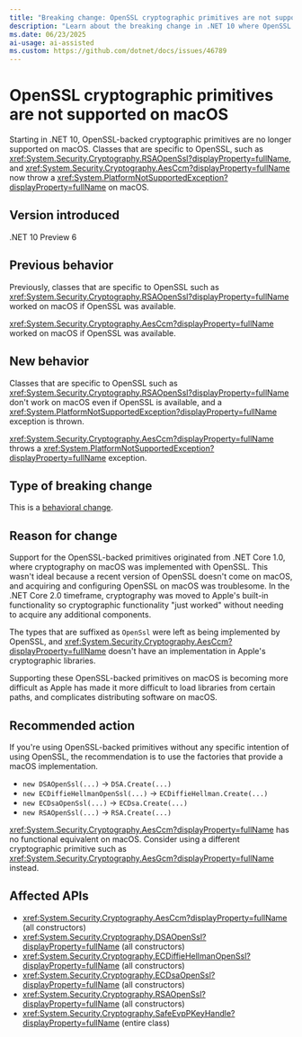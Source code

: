 ```yaml
---
title: "Breaking change: OpenSSL cryptographic primitives are not supported on macOS"
description: "Learn about the breaking change in .NET 10 where OpenSSL cryptographic primitives are no longer supported on macOS."
ms.date: 06/23/2025
ai-usage: ai-assisted
ms.custom: https://github.com/dotnet/docs/issues/46789
---
```

# OpenSSL cryptographic primitives are not supported on macOS

Starting in .NET 10, OpenSSL-backed cryptographic primitives are no longer supported on macOS. Classes that are specific to OpenSSL, such as <xref:System.Security.Cryptography.RSAOpenSsl?displayProperty=fullName>, and <xref:System.Security.Cryptography.AesCcm?displayProperty=fullName> now throw a <xref:System.PlatformNotSupportedException?displayProperty=fullName> on macOS.

## Version introduced

.NET 10 Preview 6

## Previous behavior

Previously, classes that are specific to OpenSSL such as <xref:System.Security.Cryptography.RSAOpenSsl?displayProperty=fullName> worked on macOS if OpenSSL was available.

<xref:System.Security.Cryptography.AesCcm?displayProperty=fullName> worked on macOS if OpenSSL was available.

## New behavior

Classes that are specific to OpenSSL such as <xref:System.Security.Cryptography.RSAOpenSsl?displayProperty=fullName> don't work on macOS even if OpenSSL is available, and a <xref:System.PlatformNotSupportedException?displayProperty=fullName> exception is thrown.

<xref:System.Security.Cryptography.AesCcm?displayProperty=fullName> throws a <xref:System.PlatformNotSupportedException?displayProperty=fullName> exception.

## Type of breaking change

This is a [behavioral change](../../categories.md#behavioral-change).

## Reason for change

Support for the OpenSSL-backed primitives originated from .NET Core 1.0, where cryptography on macOS was implemented with OpenSSL. This wasn't ideal because a recent version of OpenSSL doesn't come on macOS, and acquiring and configuring OpenSSL on macOS was troublesome. In the .NET Core 2.0 timeframe, cryptography was moved to Apple's built-in functionality so cryptographic functionality "just worked" without needing to acquire any additional components.

The types that are suffixed as `OpenSsl` were left as being implemented by OpenSSL, and <xref:System.Security.Cryptography.AesCcm?displayProperty=fullName> doesn't have an implementation in Apple's cryptographic libraries.

Supporting these OpenSSL-backed primitives on macOS is becoming more difficult as Apple has made it more difficult to load libraries from certain paths, and complicates distributing software on macOS.

## Recommended action

If you're using OpenSSL-backed primitives without any specific intention of using OpenSSL, the recommendation is to use the factories that provide a macOS implementation.

* `new DSAOpenSsl(...)` -> `DSA.Create(...)`
* `new ECDiffieHellmanOpenSsl(...)` -> `ECDiffieHellman.Create(...)`
* `new ECDsaOpenSsl(...)` -> `ECDsa.Create(...)`
* `new RSAOpenSsl(...)` -> `RSA.Create(...)`

<xref:System.Security.Cryptography.AesCcm?displayProperty=fullName> has no functional equivalent on macOS. Consider using a different cryptographic primitive such as <xref:System.Security.Cryptography.AesGcm?displayProperty=fullName> instead.

## Affected APIs

* <xref:System.Security.Cryptography.AesCcm?displayProperty=fullName> (all constructors)
* <xref:System.Security.Cryptography.DSAOpenSsl?displayProperty=fullName> (all constructors)
* <xref:System.Security.Cryptography.ECDiffieHellmanOpenSsl?displayProperty=fullName> (all constructors)
* <xref:System.Security.Cryptography.ECDsaOpenSsl?displayProperty=fullName> (all constructors)
* <xref:System.Security.Cryptography.RSAOpenSsl?displayProperty=fullName> (all constructors)
* <xref:System.Security.Cryptography.SafeEvpPKeyHandle?displayProperty=fullName> (entire class)